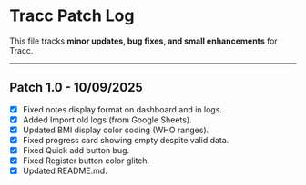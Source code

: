 # Tracc Patch Log

This file tracks **minor updates, bug fixes, and small enhancements** for Tracc.

---

## Patch 1.0 - 10/09/2025
- [X] Fixed notes display format on dashboard and in logs.
- [X] Added Import old logs (from Google Sheets).
- [X] Updated BMI display color coding (WHO ranges).
- [X] Fixed progress card showing empty despite valid data.
- [X] Fixed Quick add button bug.
- [X] Fixed Register button color glitch.
- [X] Updated README.md.